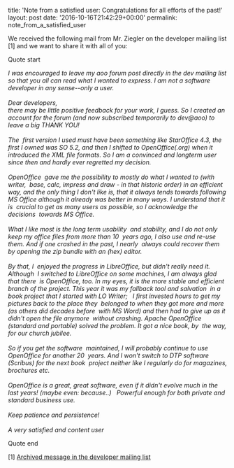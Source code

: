 title: 'Note from a satisfied user: Congratulations for all efforts of the past!'
layout: post
date: '2016-10-16T21:42:29+00:00'
permalink: note_from_a_satisfied_user

<p>We received the following mail from Mr. Ziegler on the developer mailing list [1] and we want to share it with all of you:<br /></p> 
  <p>Quote start<br /></p> 
  <p><i>I was encouraged to leave my aoo forum post directly in the dev mailing 
list so that you all can read what I wanted to express. I am not a 
software developer in any sense--only a user.
<br /><br />Dear developers,
</i> <i><br />there may be little positive feedback for your work, I guess. So I 
created an account for the forum (and now subscribed temporarily to 
dev@aoo) to leave a big THANK YOU!
<br /><br />The&nbsp; first version I used must have been something like StarOffice 
4.3, the&nbsp; first I owned was SO 5.2, and then I shifted to 
OpenOffice(.org) when it&nbsp; introduced the XML file formats. So I am a 
convinced and longterm user&nbsp; since then and hardly ever regretted my 
decision.
</i> <i><br /><br />OpenOffice&nbsp; gave me the possibility to mostly do what I wanted to 
(with writer,&nbsp; base, calc, impress and draw - in that historic order) in
 an efficient&nbsp; way, and the only thing I don't like is, that it always 
tends towards following&nbsp; MS Office although it already was better in 
many ways. I understand that it is&nbsp; crucial to get as many users as 
possible, so I acknowledge the decisions&nbsp; towards MS Office.
</i> <i><br /><br />What I like most is the long term usability&nbsp; and stability, and I do
 not only keep my office files from more than 10&nbsp; years ago, I also use 
and re-use them. And if one crashed in the past, I nearly&nbsp; always could 
recover them by opening the zip bundle with an (hex) editor.
</i> <i><br /><br />By that, I&nbsp; enjoyed the progress in LibreOffice, but didn't really 
need it. Although&nbsp; I switched to LibreOffice on some machines, I am 
always glad that there&nbsp; is OpenOffice, too. In my eyes, it is the more 
stable and efficient&nbsp; branch of the project. This year it was my 
fallback tool and salvation&nbsp; in a book project that I started with LO 
Writer;&nbsp;&nbsp; I first invested hours to get my pictures back to the place 
they&nbsp; belonged to when they got more and more (as others did decades 
before&nbsp; with MS Word) and then had to give up as it didn't open the file
 anymore&nbsp; without crashing. Apache OpenOffice (standard and portable) 
solved the problem. It got a nice book, by&nbsp; the way, for our church 
jubilee.
</i> <i><br /><br />So if you get the software&nbsp; maintained, I will probably continue to 
use OpenOffice for another 20&nbsp; years. And I won't switch to DTP software
 (Scribus) for the next book&nbsp; project neither like I regularly do for 
magazines, brochures etc.
</i> <i><br /><br />OpenOffice is a great, great software, even if it didn't evolve much
 in the last years! (maybe even: because..)&nbsp;&nbsp; Powerful enough for both 
private and standard business use.
</i> <i><br /><br />Keep patience and persistence!
</i> <i><br /><br />A very satisfied and content user </i> </p> 
  <p>Quote end<br /></p> 
  <p>[1] <a href="http://mail-archives.apache.org/mod_mbox/openoffice-dev/201610.mbox/%3C2137ac11e13907261a14ca11752eb75a%40email.freenet.de%3E">Archived message in the developer mailing list</a><a href="http://mail-archives.apache.org/mod_mbox/openoffice-dev/201610.mbox/%3C2137ac11e13907261a14ca11752eb75a%40email.freenet.de%3E"></a></p> 
  <p><br /></p>
